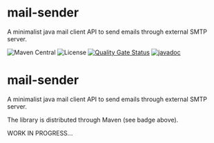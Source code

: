 # mail-sender
A minimalist java mail client API to send emails through external SMTP server.

![Maven Central](https://img.shields.io/maven-central/v/com.fathzer/mail-sender)
![License](https://img.shields.io/badge/license-Apache%202.0-brightgreen.svg)
[![Quality Gate Status](https://sonarcloud.io/api/project_badges/measure?project=fathzer_mail-sender&metric=alert_status)](https://sonarcloud.io/summary/new_code?id=fathzer_mail-sender)
[![javadoc](https://javadoc.io/badge2/com.fathzer/mail-sender/javadoc.svg)](https://javadoc.io/doc/com.fathzer/mail-sender)


# mail-sender
A minimalist java mail client API to send emails through external SMTP server.

The library is distributed through Maven (see badge above).

WORK IN PROGRESS...